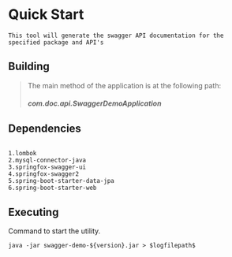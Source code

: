 # Quick Start 
```
This tool will generate the swagger API documentation for the specified package and API's

```

## Building
>The main method of the application is at the following path:
> ##### com.doc.api.SwaggerDemoApplication

## Dependencies 
```

1.lombok
2.mysql-connector-java
3.springfox-swagger-ui
4.springfox-swagger2
5.spring-boot-starter-data-jpa
6.spring-boot-starter-web

```
## Executing

Command to start the utility.
```
java -jar swagger-demo-${version}.jar > $logfilepath$ 

```